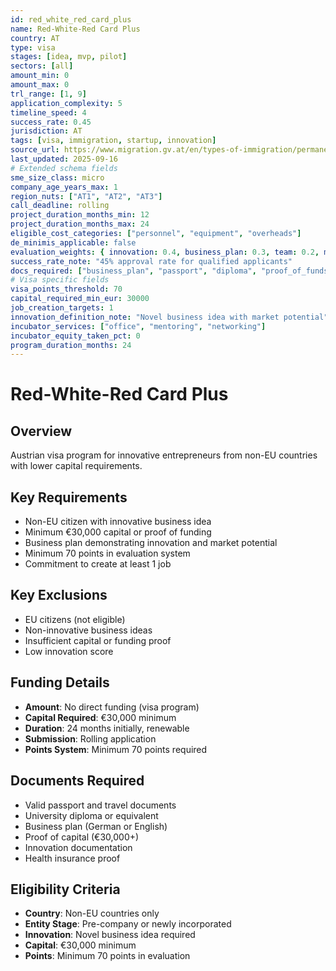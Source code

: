 ```yaml
---
id: red_white_red_card_plus
name: Red-White-Red Card Plus
country: AT
type: visa
stages: [idea, mvp, pilot]
sectors: [all]
amount_min: 0
amount_max: 0
trl_range: [1, 9]
application_complexity: 5
timeline_speed: 4
success_rate: 0.45
jurisdiction: AT
tags: [visa, immigration, startup, innovation]
source_url: https://www.migration.gv.at/en/types-of-immigration/permanent-immigration/redwhiteredcardplus/
last_updated: 2025-09-16
# Extended schema fields
sme_size_class: micro
company_age_years_max: 1
region_nuts: ["AT1", "AT2", "AT3"]
call_deadline: rolling
project_duration_months_min: 12
project_duration_months_max: 24
eligible_cost_categories: ["personnel", "equipment", "overheads"]
de_minimis_applicable: false
evaluation_weights: { innovation: 0.4, business_plan: 0.3, team: 0.2, market_potential: 0.1 }
success_rate_note: "45% approval rate for qualified applicants"
docs_required: ["business_plan", "passport", "diploma", "proof_of_funds", "innovation_documentation"]
# Visa specific fields
visa_points_threshold: 70
capital_required_min_eur: 30000
job_creation_targets: 1
innovation_definition_note: "Novel business idea with market potential"
incubator_services: ["office", "mentoring", "networking"]
incubator_equity_taken_pct: 0
program_duration_months: 24
---
```


# Red-White-Red Card Plus

## Overview
Austrian visa program for innovative entrepreneurs from non-EU countries with lower capital requirements.

## Key Requirements
- Non-EU citizen with innovative business idea
- Minimum €30,000 capital or proof of funding
- Business plan demonstrating innovation and market potential
- Minimum 70 points in evaluation system
- Commitment to create at least 1 job

## Key Exclusions
- EU citizens (not eligible)
- Non-innovative business ideas
- Insufficient capital or funding proof
- Low innovation score

## Funding Details
- **Amount**: No direct funding (visa program)
- **Capital Required**: €30,000 minimum
- **Duration**: 24 months initially, renewable
- **Submission**: Rolling application
- **Points System**: Minimum 70 points required

## Documents Required
- Valid passport and travel documents
- University diploma or equivalent
- Business plan (German or English)
- Proof of capital (€30,000+)
- Innovation documentation
- Health insurance proof

## Eligibility Criteria
- **Country**: Non-EU countries only
- **Entity Stage**: Pre-company or newly incorporated
- **Innovation**: Novel business idea required
- **Capital**: €30,000 minimum
- **Points**: Minimum 70 points in evaluation
